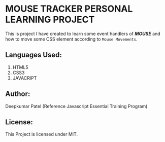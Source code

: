 # MOUSE TRACKER PERSONAL LEARNING PROJECT

This is project I have created to learn some event handlers of ***MOUSE*** and how to move some CSS element according to ```Mouse Movements```.

## Languages Used:

1. HTML5
2. CSS3
3. JAVACRIPT

## Author:
  Deepkumar Patel
  (Reference Javascript Essential Training Program)

## License:

This Project is licensed under MIT.
